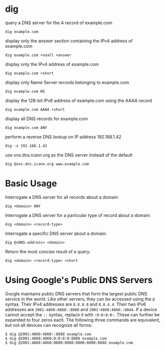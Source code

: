 # dig

query a DNS server for the A record of example.com

    dig example.com


display only the answer section containing the IPv4 address of example.com

    dig example.com +noall +answer


display only the IPv4 address of example.com

    dig example.com +short


display only Name Server records belonging to example.com

    dig example.com NS


display the 128-bit IPv6 address of example.com using the AAAA record

    dig example.com AAAA +short


display all DNS records for example.com

    dig example.com ANY


perform a reverse DNS lookup on IP address 192.168.1.42

    dig -x 192.168.1.42


use sns.dns.icann.org as the DNS server instead of the default

    dig @sns.dns.icann.org www.example.com



# Basic Usage

Interrogate a DNS server for all records about a domain:

    dig <domain> ANY


Interrogate a DNS server for a particular type of record about a domain:

    dig <domain> <record-type>


Interrogate a specific DNS server about a domain:

    dig @<DNS-address> <domain>


Return the most concise result of a query:

    dig <domain> <record-type> +short



# Using Google's Public DNS Servers

Google maintains public DNS servers that form the largest public DNS service in
the world. Like other servers, they can be accessed using the `@` syntax. Their
IPv4 addresses are `8.8.8.8` and `8.8.4.4`. Their two IPv6 addresses are
`2001:4860:4860::8888` and `2001:4860:4860::8844`. If a device cannot accept
the `::` syntax, replace it with `:0:0:0:0:`. These can further be expanded to
four zeros each. The following three commands are equivalent, but not all
devices can recognize all forms:

    $ dig @2001:4860:4860::8888 example.com
    $ dig @2001:4860:4860:0:0:0:0:8888 example.com
    $ dig @2001:4860:4860:0000:0000:0000:0000:8888 example.com


